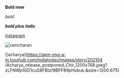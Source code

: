 **Bold new**

*bold*
 
***bold plus italic***

[instagram](https://www.google.com/search?channel=fs&client=ubuntu&q=instagram)

![ramcharan](https://images.newindianexpress.com/uploads/user/imagelibrary/2021/11/3/w900X450/Ram_Charan.jpg?w=400&dpr=2.6)

![acharya](https://akm-img-a-in.tosshub.com/indiatoday/images/story/202104       /Acharya_release_postponed_Chir_1200x768.jpeg?zLFNWp1GD1cuS8FBtzf8BFF89pHsbuk.&size=1200:675)
